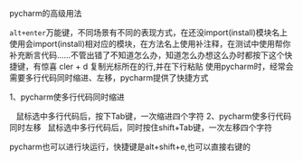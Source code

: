 pycharm的高级用法

`alt+enter`万能键，不同场景有不同的表现方式，在还没import(install)模块名上使用会import(install)相对应的模块，在方法名上使用补注释，在测试中使用帮你补充断言代码……不管出错了不知道怎么办，知道怎么办想这么办时都按下这个快捷键，有惊喜
cler + d 复制光标所在的行,并在下行粘贴
 使用pycharm时，经常会需要多行代码同时缩进、左移，pycharm提供了快捷方式

 1、pycharm使多行代码同时缩进

    鼠标选中多行代码后，按下Tab键，一次缩进四个字符
 2、pycharm使多行代码同时左移
  鼠标选中多行代码后，同时按住shift+Tab键，一次左移四个字符

pycharm也可以进行块运行，快捷键是alt+shift+e,也可以直接右键的